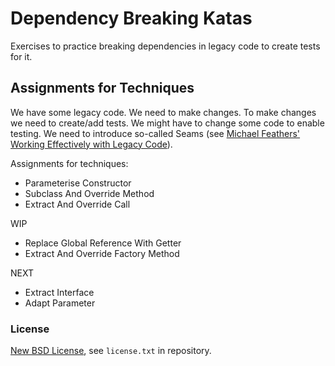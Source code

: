 # Dependency Breaking Katas #

Exercises to practice breaking dependencies in legacy
code to create tests for it.

## Assignments for Techniques ##

We have some legacy code. We need to make changes.
To make changes we need to create/add tests.
We might have to change some code to enable testing.
We need to introduce so-called Seams (see [Michael
Feathers' Working Effectively with Legacy
Code](https://www.goodreads.com/book/show/44919.Working_Effectively_with_Legacy_Code)).

Assignments for techniques:

* Parameterise Constructor
* Subclass And Override Method
* Extract And Override Call

WIP

* Replace Global Reference With Getter
* Extract And Override Factory Method

NEXT

* Extract Interface
* Adapt Parameter

### License ###

[New BSD License](http://opensource.org/licenses/bsd-license.php), see `license.txt` in repository.
